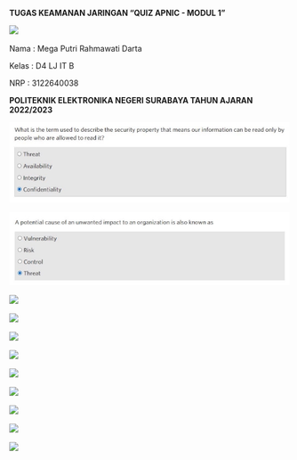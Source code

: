 ﻿**TUGAS                   KEAMANAN JARINGAN “QUIZ APNIC - MODUL 1”** 

![](image/Aspose.Words.97add9f4-bc12-45db-b345-dfefabf3edde.001.png)

Nama : Mega Putri Rahmawati Darta 

Kelas : D4 LJ IT B 

NRP  : 3122640038 

**POLITEKNIK ELEKTRONIKA NEGERI SURABAYA TAHUN AJARAN 2022/2023** 

![](image/Aspose.Words.97add9f4-bc12-45db-b345-dfefabf3edde.002.jpeg)

![](image/Aspose.Words.97add9f4-bc12-45db-b345-dfefabf3edde.003.jpeg)

![](image/Aspose.Words.97add9f4-bc12-45db-b345-dfefabf3edde.004.png)

![](image/Aspose.Words.97add9f4-bc12-45db-b345-dfefabf3edde.005.png)

![](image/Aspose.Words.97add9f4-bc12-45db-b345-dfefabf3edde.006.png)

![](image/Aspose.Words.97add9f4-bc12-45db-b345-dfefabf3edde.007.png)

![](image/Aspose.Words.97add9f4-bc12-45db-b345-dfefabf3edde.008.png)

![](image/Aspose.Words.97add9f4-bc12-45db-b345-dfefabf3edde.009.png)

![](image/Aspose.Words.97add9f4-bc12-45db-b345-dfefabf3edde.010.png)

![](image/Aspose.Words.97add9f4-bc12-45db-b345-dfefabf3edde.011.png)

![](image/Aspose.Words.97add9f4-bc12-45db-b345-dfefabf3edde.012.png)
